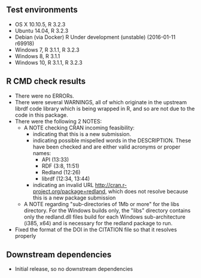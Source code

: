 
## Test environments

* OS X 10.10.5, R 3.2.3
* Ubuntu 14.04, R 3.2.3 
* Debian (via Docker) R Under development (unstable) (2016-01-11 r69918)
* Windows 7, R 3.1.1, R 3.2.3
* Windows 8, R 3.1.1
* Windows 10, R 3.1.1, R 3.2.3

## R CMD check results

* There were no ERRORs.
* There were several WARNINGS, all of which originate in the upstream librdf code library
  which is being wrapped in R, and so are not due to the code in this package.
* There were the following 2 NOTES: 
  - A NOTE checking CRAN incoming feasibility:
    - indicating that this is a new submission.
    - indicating possible mispelled words in the DESCRIPTION. These have been checked
      and are either valid acronyms or proper names:
      - API (13:33)
      - RDF (3:8, 11:51)
      - Redland (12:26)
      - librdf (12:34, 13:44)
    - indicating an invalid URL http://cran.r-project.org/package=redland, which
      does not resolve because this is a new package submission
  - A NOTE regarding "sub-directories of 1Mb or more" for the libs directory.
    For the Windows builds only, the "libs" directory contains only the redland.dll 
    files build for each Windows sub-architecture (i385, x64) and is necessary for 
    the redland package to run.
* Fixed the format of the DOI in the CITATION file so that it resolves properly
 
## Downstream dependencies

* Initial release, so no downstream dependencies
